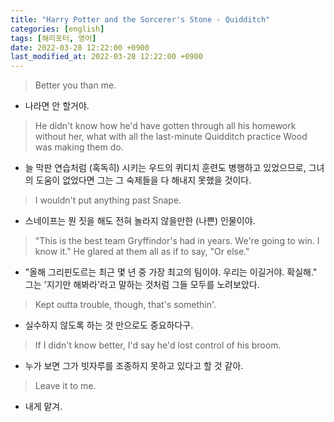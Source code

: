 ```yaml
---
title: "Harry Potter and the Sorcerer's Stone - Quidditch"
categories: [english]
tags: [해리포터, 영어]
date: 2022-03-28 12:22:00 +0900
last_modified_at: 2022-03-28 12:22:00 +0900
---
```

> Better you than me.
- 나라면 안 할거야.

> He didn't know how he'd have gotten through all his homework without her, what with all the last-minute Quidditch practice Wood was making them do.
- 늘 막판 연습처럼 (혹독히) 시키는 우드의 퀴디치 훈련도 병행하고 있었으므로, 그녀의 도움이 없었다면 그는 그 숙제들을 다 해내지 못했을 것이다.

> I wouldn't put anything past Snape.
- 스네이프는 뭔 짓을 해도 전혀 놀라지 않을만한 (나쁜) 인물이야.

> "This is the best team Gryffindor's had in years. We're going to win. I know it." He glared at them all as if to say, "Or else."
- "올해 그리핀도르는 최근 몇 년 중 가장 최고의 팀이야. 우리는 이길거야. 확실해." 그는 '지기만 해봐라'라고 말하는 것처럼 그들 모두를 노려보았다.

> Kept outta trouble, though, that's somethin'.
- 실수하지 않도록 하는 것 만으로도 중요하다구.

> If I didn't know better, I'd say he'd lost control of his broom.
- 누가 보면 그가 빗자루를 조종하지 못하고 있다고 할 것 같아.

> Leave it to me.
 - 내게 맡겨.